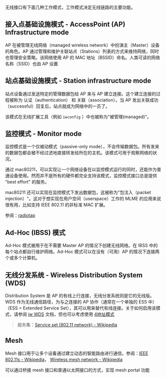 无线接口有下面几种工作模式，工作模式决定无线链路的主要功能。

## 接入点基础设施模式 - AccessPoint (AP) Infrastructure mode

AP 在被管理无线网络（managed wireless network）中扮演主（Master）设备的角色。AP 通过管理和维护关联站点（Stations）列表的方式来维持网络，同时也管理安全策略。该网络使用 AP 的 MAC 地址（BSSID）命名。人类可读的网络名称（SSID）也由 AP 设置

## 站点基础设施模式 - Station infrastructure mode

站点设备通过发送特定的管理数据包给 AP 来与 AP 建立连接。这个建立连接的过程被称为 认证（authentication） 和 关联（association）。当 AP 发出关联成功（successful）回复后，站点就成为网络中的一员了。

该模式在无线扩展工具（例如 `iwconfig` ）中也被称为"被管理(managed)"。

## 监控模式 - Monitor mode

监控模式是一个仅被动模式（passive-only mode），不会传输数据包。所有发来的数据包都会被不经过滤地直接转发给所在的主机。该模式可用于观察网络的状况。

通过 mac80211，可以实现让一个网络设备在以监控模式运行的同时，还能作为普通设备使用。然而并不是所有的硬件都完全支持该模式，监控模式接口总是提供 "best effort" 的服务。

mac80211 还可以实现在监控模式下发出数据包，这被称为"包注入（packet injection）"。这对于想实现在用户空间（userspace）工作的 MLME 的应用来说很有用，比如支持 IEEE 802.11 的非标准 MAC 扩展。

参阅：[radiotap](https://wireless.wiki.kernel.org/en/developers/documentation/radiotap)

## Ad-Hoc (IBSS) 模式

Ad-Hoc 模式被用于在不需要 Master AP 的情况下创建无线网络。在 IBSS 中的每个站点都自行维护网络。Ad-Hoc 模式可以在没有（可用）AP 的情况下连接两个或多个计算机。

## 无线分发系统 - Wireless Distribution System (WDS)

Distribution System 是 AP 的有线上行连接，无线分发系统则是它的无线版。WDS 作为无线通信路径，为与之连接的 AP 协作（通常在一个单独的 ESS 中）（ESS = Extended Service Set），其可以用来替代有线连接。关于如何启用该模式，请参阅 [iw WDS](https://wireless.wiki.kernel.org/en/users/documentation/iw) 文档，但也可以考虑使用 [4地址模式](https://wireless.wiki.kernel.org/en/users/documentation/iw#using_4-address_for_ap_and_client_mode)

> 服务集：[Service set (802.11 network) - Wikipedia](https://en.wikipedia.org/wiki/Service_set_(802.11_network))

## Mesh

Mesh 接口用于让多个设备通过建立动态的智能路由进行通信。参阅：[IEEE 802.11s - Wikipedia](https://en.wikipedia.org/wiki/IEEE_802.11s)， [Wireless mesh network - Wikipedia](https://en.wikipedia.org/wiki/Wireless_mesh_network)

可以通过桥接 mesh 接口和普通以太网接口的方式，实现 mesh portal 功能
